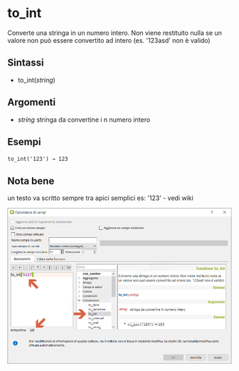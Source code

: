 # to_int

Converte una stringa in un numero intero. Non viene restituito nulla se un valore non può essere convertito ad intero (es. '123asd' non è valido)

## Sintassi

* to_int(_string_)

## Argomenti

* _string_ stringa da convertine i n numero intero

## Esempi
```
to_int('123') → 123
```

## Nota bene

un testo va scritto sempre tra apici semplici es: '123' - vedi wiki

![](/img/conversioni/to_int1.png)